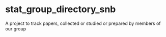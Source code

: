 # stat_group_directory_snb
A project to track papers, collected or studied or prepared by members of our group

